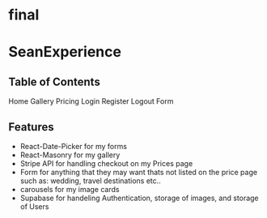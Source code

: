# final

# SeanExperience

## Table of Contents

Home
Gallery
Pricing
Login
Register
Logout
Form

## Features

- React-Date-Picker for my forms
- React-Masonry for my gallery
- Stripe API for handling checkout on my Prices page
- Form for anything that they may want thats not listed on the price page such as: wedding, travel destinations etc..
- carousels for my image cards
- Supabase for handeling Authentication, storage of images, and storage of Users
